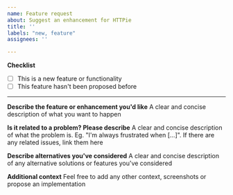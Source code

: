 ```yaml
---
name: Feature request
about: Suggest an enhancement for HTTPie
title: ''
labels: "new, feature"
assignees: ''

---
```


**Checklist**

- [ ] This is a new feature or functionality
- [ ] This feature hasn't been proposed before

___

**Describe the feature or enhancement you'd like**
A clear and concise description of what you want to happen

**Is it related to a problem? Please describe**
A clear and concise description of what the problem is. Eg. "I'm always frustrated when [...]". If there are any related issues, link them here

**Describe alternatives you've considered**
A clear and concise description of any alternative solutions or features you've considered

**Additional context**
Feel free to add any other context, screenshots or propose an implementation
